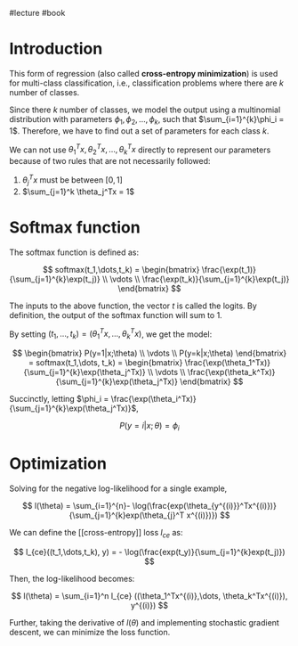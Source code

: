 #lecture #book 
# Introduction
This form of regression (also called **cross-entropy minimization**) is used for multi-class classification, i.e., classification problems where there are $k$ number of classes.

Since there $k$ number of classes, we model the output using a multinomial distribution with parameters $\phi_1, \phi_2, \dots, \phi_k$, such that $\sum_{i=1}^{k}\phi_i = 1$. Therefore, we have to find out a set of parameters for each class $k$.

We can not use $\theta_1^Tx, \theta_2^Tx, \dots, \theta_k^Tx$ directly to represent our parameters because of two rules that are not necessarily followed:
1. $\theta_j^Tx$ must be between $[0,1]$
2. $\sum_{j=1}^k \theta_j^Tx = 1$

# Softmax function
The softmax function is defined as:

$$
softmax(t_1,\dots,t_k) = \begin{bmatrix}
\frac{\exp(t_1)}{\sum_{j=1}^{k}\exp(t_j)} \\
\vdots \\
\frac{\exp(t_k)}{\sum_{j=1}^{k}\exp(t_j)}
\end{bmatrix}
$$

The inputs to the above function, the vector $t$ is called the logits. By definition, the output of the softmax function will sum to 1.

By setting $(t_1,\dots, t_k) = (\theta_1^Tx,\dots, \theta_k^Tx)$, we get the model:

$$
\begin{bmatrix}
P(y=1|x;\theta) \\
\vdots \\
P(y=k|x;\theta)
\end{bmatrix} = softmax(t_1,\dots, t_k) = 
\begin{bmatrix}
\frac{\exp(\theta_1^Tx)}{\sum_{j=1}^{k}\exp(\theta_j^Tx)} \\
\vdots \\
\frac{\exp(\theta_k^Tx)}{\sum_{j=1}^{k}\exp(\theta_j^Tx)}
\end{bmatrix}
$$

Succinctly, letting $\phi_i = \frac{\exp(\theta_i^Tx)}{\sum_{j=1}^{k}\exp(\theta_j^Tx)}$, 

$$
P(y=i|x; \theta) = \phi_i
$$

# Optimization
Solving for the negative log-likelihood for a single example,

$$
l(\theta) = \sum_{i=1}^{n}- \log(\frac{exp(\theta_{y^{(i)}}^Tx^{(i)})}{\sum_{j=1}^{k}exp(\theta_{j}^T x^{(i)})})
$$

We can define the [[cross-entropy]] loss $l_{ce}$ as:

$$
l_{ce}((t_1,\dots,t_k), y) = - \log(\frac{exp(t_y)}{\sum_{j=1}^{k}exp(t_j)})
$$

Then, the log-likelihood becomes:

$$
l(\theta) = \sum_{i=1}^n l_{ce} ((\theta_1^Tx^{(i)},\dots, \theta_k^Tx^{(i)}), y^{(i)})
$$

Further, taking the derivative of $l(\theta)$ and implementing stochastic gradient descent, we can minimize the loss function.